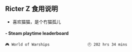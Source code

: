 ## Ricter Z 食用说明
- 喜欢猫猫，是个冇猫孤儿

<!-- steam-box start -->
#### - Steam playtime leaderboard
```text
🎮 World of Warships                 🕘 202 hrs 34 mins
```
<!-- Powered by https://github.com/YouEclipse/steam-box . -->
<!-- steam-box end -->
